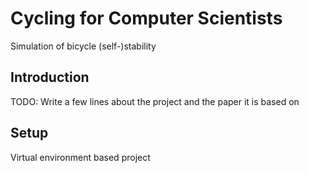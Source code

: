 # Cycling for Computer Scientists
Simulation of bicycle (self-)stability

## Introduction
TODO: Write a few lines about the project and the paper it is based on

## Setup
Virtual environment based project

